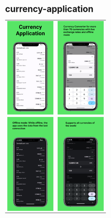 # currency-application


| | |
:-------------------------:|:-------------------------:
|<img width="150" alt="screen shot 2017-08-07 at 12 18 15 pm" src="https://github.com/UlugbekG/currency-application/blob/main/src/15.png">  |  <img width="150" alt="screen shot 2017-08-07 at 12 18 15 pm" src="https://github.com/UlugbekG/currency-application/blob/main/src/16.png">|
|<img width="150" alt="screen shot 2017-08-07 at 12 18 15 pm" src="https://github.com/UlugbekG/currency-application/blob/main/src/17.png">  |  <img width="150" alt="screen shot 2017-08-07 at 12 18 15 pm" src="https://github.com/UlugbekG/currency-application/blob/main/src/18.png">|
